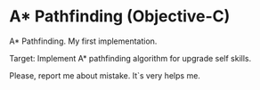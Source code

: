 # A* Pathfinding (Objective-C)
A* Pathfinding. My first implementation.

Target:
  Implement A* pathfinding algorithm for upgrade self skills.
  
Please, report me about mistake. It`s very helps me.
